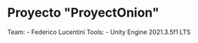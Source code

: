 # Proyecto "ProyectOnion"

Team:
    - Federico Lucentini
Tools:
    - Unity Engine 2021.3.5f1 LTS


